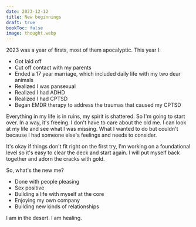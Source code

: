 ```yaml
---
date: 2023-12-12
title: New beginnings
draft: true
bookToc: false
image: thought.webp
---
```


2023 was a year of firsts, most of them apocalyptic. This year I:

- Got laid off
- Cut off contact with my parents
- Ended a 17 year marriage, which included daily life with my two dear animals
- Realized I was pansexual
- Realized I had ADHD
- Realized I had CPTSD
- Began EMDR therapy to address the traumas that caused my CPTSD

Everything in my life is in ruins, my spirit is shattered. So I'm going to start over. In a way, it's freeing. I don't have to care about the old me. I can look at my life and see what I was missing. What I wanted to do but couldn't because I had someone else's feelings and needs to consider.

It's okay if things don't fit right on the first try, I'm working on a foundational level so it's easy to clear the deck and start again. I will put myself back together and adorn the cracks with gold.

So, what's the new me?

- Done with people pleasing
- Sex positive
- Building a life with myself at the core
- Enjoying my own company
- Building new kinds of relationships

I am in the desert. I am healing. 